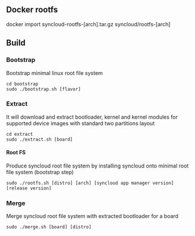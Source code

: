 ## Docker rootfs

docker import syncloud-rootfs-[arch].tar.gz syncloud/rootfs-[arch]

## Build

### Bootstrap

Bootstrap minimal linux root file system

````
cd bootstrap
sudo ./bootstrap.sh [flavor]
````

### Extract

It will download and extract bootloader, kernel and kernel modules for supported device images
with standard two partitions layout

````
cd extract
sudo ./extract.sh [board]
````

#### Root FS

Produce syncloud root file system by installing syncloud onto minimal root file system (bootstrap step)

```
sudo ./rootfs.sh [distro] [arch] [syncloud app manager version] [release version]
```

### Merge

Merge syncloud root file system with extracted bootloader for a board

````
sudo ./merge.sh [board] [distro]
````

